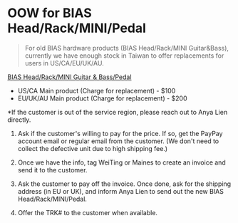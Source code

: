 # OOW for BIAS Head/Rack/MINI/Pedal

> For old BIAS hardware products (BIAS Head/Rack/MINI Guitar&Bass), currently we have enough stock in Taiwan to offer replacements for users in US/CA/EU/UK/AU.

<u>BIAS Head/Rack/MINI Guitar & Bass/Pedal</u>
- US/CA
  Main product (Charge for replacement) - $100
- EU/UK/AU
  Main product (Charge for replacement) - $200



*If the customer is out of the service region, please reach out to Anya Lien directly.

1. Ask if the customer's willing to pay for the price. If so, get the PayPay account email or regular email from the customer. (We don't need to collect the defective unit due to high shipping fee.)
   
2. Once we have the info, tag WeiTing or Maines to create an invoice and send it to the customer.
   
3. Ask the customer to pay off the invoice. Once done, ask for the shipping address (in EU or UK), and inform Anya Lien to send out the new BIAS Head/Rack/MINI/Pedal.

4. Offer the TRK# to the customer when available.